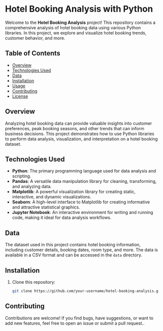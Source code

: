 


# Hotel Booking Analysis with Python

Welcome to the **Hotel Booking Analysis** project! This repository contains a comprehensive analysis of hotel booking data using various Python libraries. In this project, we explore and visualize hotel booking trends, customer behavior, and more.

## Table of Contents

- [Overview](#overview)
- [Technologies Used](#technologies-used)
- [Data](#data)
- [Installation](#installation)
- [Usage](#usage)
- [Contributing](#contributing)
- [License](#license)

## Overview

Analyzing hotel booking data can provide valuable insights into customer preferences, peak booking seasons, and other trends that can inform business decisions. This project demonstrates how to use Python libraries to perform data analysis, visualization, and interpretation on a hotel booking dataset.

## Technologies Used

- **Python**: The primary programming language used for data analysis and scripting.
- **Pandas**: A versatile data manipulation library for cleaning, transforming, and analyzing data.
- **Matplotlib**: A powerful visualization library for creating static, interactive, and dynamic visualizations.
- **Seaborn**: A high-level interface to Matplotlib for creating informative and attractive statistical graphics.
- **Jupyter Notebook**: An interactive environment for writing and running code, making it ideal for data analysis workflows.

## Data

The dataset used in this project contains hotel booking information, including customer details, booking dates, room type, and more. The data is available in a CSV format and can be accessed in the `data` directory.

## Installation

1. Clone this repository:

   ```bash
   git clone https://github.com/your-username/hotel-booking-analysis.git

## Contributing

Contributions are welcome! If you find bugs, have suggestions, or want to add new features, feel free to open an issue or submit a pull request..

